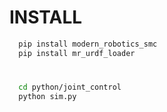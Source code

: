 # INSTALL
```bash
  pip install modern_robotics_smc
  pip install mr_urdf_loader
```
# 
```bash
  cd python/joint_control
  python sim.py
```
